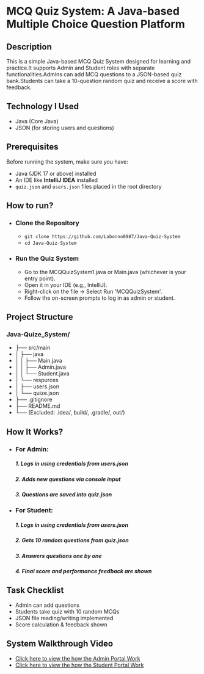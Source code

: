 # MCQ Quiz System: A Java-based Multiple Choice Question Platform
## Description
This is a simple Java-based MCQ Quiz System designed for learning and practice.It supports Admin and Student roles with separate functionalities.Admins can add MCQ questions to a JSON-based quiz bank.Students can take a 10-question random quiz and receive a score with feedback.

## Technology I Used
- Java (Core Java)
- JSON (for storing users and questions)

## Prerequisites
Before running the system, make sure you have:
- Java (JDK 17 or above) installed
- An IDE like **IntelliJ IDEA** installed
- `quiz.json` and `users.json` files placed in the root directory
  
## How to run?
- ### Clone the Repository
     - ```git clone https://github.com/Labonno0987/Java-Quiz-System```
     - ```cd Java-Quiz-System ```
       
- ### Run the Quiz System
   - Go to the MCQQuizSystem1.java or Main.java (whichever is your entry point).
   - Open it in your IDE (e.g., IntelliJ).
   - Right-click on the file → Select Run 'MCQQuizSystem'.
   - Follow the on-screen prompts to log in as admin or student.
  
## Project Structure
 ### Java-Quize_System/
- ├── src/main
- │   ├── java
- │   │    ├── Main.java
- │   │    ├── Admin.java
- │   │    └── Student.java
- │   └── respurces
- │       ├── users.json
- │       └── quize.json
- ├── .gitignore
- ├── README.md
- └── (Excluded: .idea/, build/, .gradle/, out/)

##  How It Works?
- ### For Admin:
     ##### 1. Logs in using credentials from users.json
     ##### 2. Adds new questions via console input
     ##### 3. Questions are saved into quiz.json
- ### For Student:
     ##### 1. Logs in using credentials from users.json
     ##### 2. Gets 10 random questions from quiz.json
     ##### 3. Answers questions one by one
     ##### 4. Final score and performance feedback are shown
   
## Task Checklist
- Admin can add questions
-  Students take quiz with 10 random MCQs
-  JSON file reading/writing implemented
-  Score calculation & feedback shown


## System Walkthrough Video
- [Click here to view the how the Admin Portal Work](https://drive.google.com/file/d/1s2TY_1NxBOU83DE7Wk1z8HJoWsaiGdx3/view?usp=sharing)
- [Click here to view the how the Student Portal Work](https://drive.google.com/file/d/1EsgJz-VPabgDbJeurOk49pImRE5XVLUl/view?usp=sharing)   




